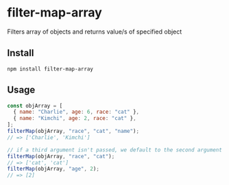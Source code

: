 # filter-map-array

Filters array of objects and returns value/s of specified object

## Install

```
npm install filter-map-array
```

## Usage

```javascript
const objArray = [
  { name: "Charlie", age: 6, race: "cat" },
  { name: "Kimchi", age: 2, race: "cat" },
];
filterMap(objArray, "race", "cat", "name");
// => ['Charlie', 'Kimchi']

// if a third argument isn't passed, we default to the second argument as the desired object value to be returned
filterMap(objArray, "race", "cat");
// => ['cat', 'cat']
filterMap(objArray, "age", 2);
// => [2]
```
